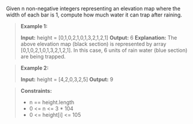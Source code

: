 Given n non-negative integers representing an elevation map where the width of each bar is 1, compute how much water it can trap after raining.

>**Example 1:**
>
>**Input:** height = [0,1,0,2,1,0,1,3,2,1,2,1]
>**Output:** 6
>**Explanation:** The above elevation map (black section) is represented by array [0,1,0,2,1,0,1,3,2,1,2,1]. In this case, 6 units of rain water (blue section) are being trapped.

>**Example 2:**
>
>**Input:** height = [4,2,0,3,2,5]
**Output:** 9

>**Constraints:**
>
>-   n == height.length
>-   0 <= n <= 3 * 104
>-   0 <= height[i] <= 105
